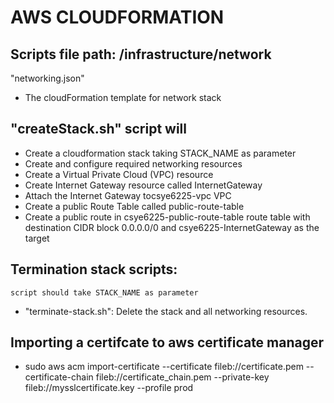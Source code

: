 # AWS CLOUDFORMATION


## Scripts file path: /infrastructure/network
 
 <p>"networking.json"</p>
 <ul>
 	<li>The cloudFormation template for network stack</li>
 </ul>

## "createStack.sh" script will
<ul>
  <li>Create a cloudformation stack taking STACK_NAME as parameter</li>
	<li>Create and configure required networking resources</li>
	<li>Create a Virtual Private Cloud (VPC) resource </li>
	<li>Create Internet Gateway resource called InternetGateway</li>
	<li>Attach the Internet Gateway tocsye6225-vpc VPC</li>
	<li>Create a public Route Table called public-route-table</li>
	<li>Create a public route in csye6225-public-route-table route table with destination CIDR block 0.0.0.0/0 and csye6225-InternetGateway as the target</li>
</ul>


## Termination stack scripts: 
	script should take STACK_NAME as parameter
<ul>
	<li> "terminate-stack.sh": Delete the stack and all networking resources.</li>
</ul>

## Importing a certifcate to aws certificate manager 
<ul>
<li>sudo aws acm import-certificate --certificate fileb://certificate.pem --certificate-chain fileb://certificate_chain.pem --private-key fileb://mysslcertificate.key --profile prod</li>
</ul>